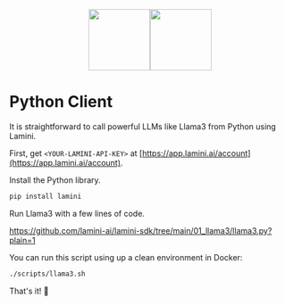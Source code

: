 <div align="center">
<img src="https://avatars.githubusercontent.com/u/130713213?s=200&v=4" width="110"><img src="https://huggingface.co/lamini/instruct-peft-tuned-12b/resolve/main/Lamini_logo.png?max-height=110" height="110">
</div>

# Python Client

It is straightforward to call powerful LLMs like Llama3 from Python using Lamini.

First, get `<YOUR-LAMINI-API-KEY>` at [https://app.lamini.ai/account](https://app.lamini.ai/account).

Install the Python library.

```python
pip install lamini
```

Run Llama3 with a few lines of code.

https://github.com/lamini-ai/lamini-sdk/tree/main/01_llama3/llama3.py?plain=1

You can run this script using up a clean environment in Docker:

```bash
./scripts/llama3.sh
```

That's it! 🎉
